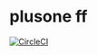 # plusone ff
[![CircleCI](https://circleci.com/gh/team-janeway-test-org/plusone.svg?style=svg)](https://circleci.com/gh/team-janeway-test-org/plusone)
